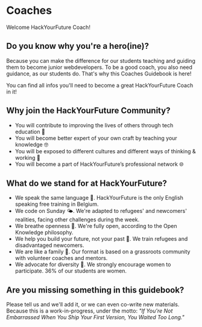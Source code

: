 # Coaches

Welcome HackYourFuture Coach!

## Do you know why you're a hero\(ine\)?

Because you can make the difference for our students teaching and guiding them to become junior webdevelopers. To be a good coach, you also need guidance, as our students do. That's why this Coaches Guidebook is here!

You can find all infos you'll need to become a great HackYourFuture Coach in it!

## Why join the HackYourFuture Community?

* You will contribute to improving the lives of others through tech education 🚀
* You will become better expert of your own craft by teaching your knowledge 🤓
* You will be exposed to different cultures and different ways of thinking & working 👐
* You will become a part of HackYourFuture’s professional network 🌐

## What do we stand for at HackYourFuture?

* We speak the same language 💬. HackYourFuture is the only English speaking free training in Belgium. 
* We code on Sunday 🌤. We're adapted to refugees' and newcomers' realities, facing other challenges during the week.
* We breathe openness 👐. We're fully open, according to the Open Knowledge philosophy.
* We help you build your future, not your past 💪. We train refugees and disadvantaged newcomers. 
* We are like a family 🧡. Our format is based on a grassroots community with volunteer coaches and mentors.
* We advocate for diversity 🧕. We strongly encourage women to participate. 36% of our students are women.

## Are you missing something in this guidebook?

Please tell us and we'll add it, or we can even co-write new materials. Because this is a work-in-progress, under the motto: _"If You're Not Embarrassed When You Ship Your First Version, You Waited Too Long."_

